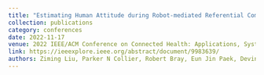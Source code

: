 ```yaml
---
title: "Estimating Human Attitude during Robot-mediated Referential Communication Tasks"
collection: publications
category: conferences
date: 2022-11-17
venue: 2022 IEEE/ACM Conference on Connected Health: Applications, Systems and Engineering Technologies 
link: https://ieeexplore.ieee.org/abstract/document/9983639/
authors: Ziming Liu, Parker N Collier, Robert Bray, Eun Jin Paek, Devin Casenhiser, Wenjun Zhou, Xiaopeng Zhao
---
```

